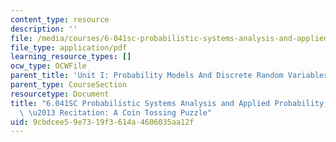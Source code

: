 ```yaml
---
content_type: resource
description: ''
file: /media/courses/6-041sc-probabilistic-systems-analysis-and-applied-probability-fall-2013/9cbdcee59e7319f3614a4606035aa12f_MIT6_041SCF13_Ch1_Coin_Toss_Puzzle_300k.pdf
file_type: application/pdf
learning_resource_types: []
ocw_type: OCWFile
parent_title: 'Unit I: Probability Models And Discrete Random Variables '
parent_type: CourseSection
resourcetype: Document
title: "6.041SC Probabilistic Systems Analysis and Applied Probability, Fall 2013Transcript\
  \ \u2013 Recitation: A Coin Tossing Puzzle"
uid: 9cbdcee5-9e73-19f3-614a-4606035aa12f
---
```

